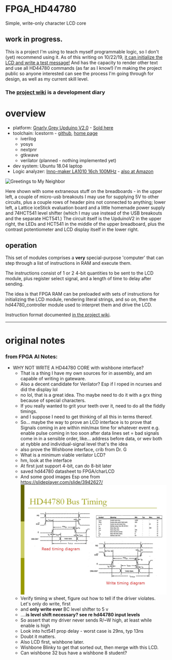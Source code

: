 # FPGA_HD44780
Simple, write-only character LCD core

## work in progress. 

This is a project I'm using to teach myself programmable logic, so I don't (yet) recommend using it. As of this writing on 10/22/19, [it can initialize the LCD and write a test message!](https://github.com/SamWibatt/FPGA_HD44780/wiki/Goal-5-Hello,-%E3%83%88%E3%83%88%E3%83%AD#it-works) And has the capacity to render other text and use all HD44780 commands (as far as I know!) I'm making the project public so anyone interested can see the process I'm going through for design, as well as my current skill level.

### The [project wiki](https://github.com/SamWibatt/FPGA_HD44780/wiki) is a development diary


# overview

* platform: [Gnarly Grey Upduino V2.0](https://github.com/gtjennings1/UPDuino_v2_0) - [Sold here](http://www.gnarlygrey.com/)
* toolchain: Icestorm - [github](https://github.com/cliffordwolf/icestorm), [home page](http://www.clifford.at/icestorm/)
    * iverilog
    * yosys
    * nextpnr
    * gtkwave
    * verilator (planned - nothing implemented yet)
* dev system: Ubuntu 18.04 laptop
* Logic analyzer: [Inno-maker LA1010 16ch 100MHz](http://www.inno-maker.com/product/usb-logic-analyzer/) - [also at Amazon](https://smile.amazon.com/gp/product/B07D21GG6J/)

![Greetings to My Neighbor](https://raw.githubusercontent.com/wiki/SamWibatt/FPGA_HD44780/images/HelloTotoroFPGA.jpg)

Here shown with some extraneous stuff on the breadboards - in the upper left, a couple of micro-usb breakouts I may use for supplying 5V to other circuits, plus a couple rows of header pins not connected to anything; lower left, a Lattice iceStick evaluation board and a little homemade power supply and 74HCT541 level shifter (which I may use instead of the USB breakouts and the separate HCT541.) The circuit itself is the UpduinoV2 in the upper right, the LEDs and HCT541 in the middle of the upper breadboard, plus the contrast potentiometer and LCD display itself in the lower right.

## operation

This set of modules comprises a **very** special-purpose 'computer' that can step through a list of instructions in RAM and execute them.

The instructions consist of 1 or 2 4-bit quantities to be sent to the LCD module, plus register select signal, and a length of time to delay after sending. 

The idea is that FPGA RAM can be preloaded with sets of instructions for initializing the LCD module, rendering literal strings, and so on, then the hd44780_controller module used to interpret them and drive the LCD.

Instruction format documented [in the project wiki](https://github.com/SamWibatt/FPGA_HD44780/wiki/RAM-entry-format-for-controller).



----

# original notes

### from FPGA AI Notes:
* WHY NOT WRITE A HD44780 CORE with wishbone interface?
    * That is a thing I have my own sources for in assembly, and am capable of writing in gateware.
    * Also a decent candidate for Verilator? Esp if I roped in ncurses and did the display lol
    * no lol, that is a great idea. Tho maybe need to do it with a grx thing because of special characters.
    * If you really wanted to grit your teeth over it, need to do all the fiddly timings.
    * and I suppose I need to get thinking of all this in terms thereof.
    * So… maybe the way to prove an LCD interface is to prove that
Signals coming in are within min/max time for whatever event
e.g. enable pulse coming in too soon after data lines set = bad
signals come in in a sensible order, like… address before data, or wev
both at nybble and individual-signal level
that's the idea
    * also prove the Wishbone interface, crib from Dr. G
    * What is a minimum viable verilator LCD?
    * hm, look at the interface
    * At first just support 4-bit, can do 8-bit later
    * saved hd44780 datasheet to FPGA/charLCD
    * And some good images Esp one from https://slideplayer.com/slide/3942627/
    ![HD44780 timing diagrams](images/HD44780BusTimingdiagram.jpg)
    * Verify timing w sheet, figure out how to tell if the driver violates. Let's only do write, first
    * and **only write ever** BC level shifter to 5 v
    * ....**is level shift necessary? see re hd44780 input levels**
    * So assert that my driver never sends R/~W high, at least while enable is high
    * Look into hct541 prop delay - worst case is 29ns, typ 13ns
    * Doubt it matters.
    * Also LCD first, wishbone later.
    * Wishbone Blinky to get that sorted out, then merge with this LCD.
    * Can wishbone 32 bus have a wishbone 8 student?
